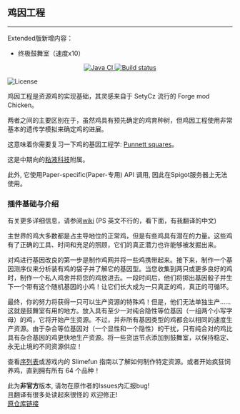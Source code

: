 ## 鸡因工程
***

Extended版新增内容：
- 终极鼓舞室（速度x10）

<p align="center">
  <a href="https://github.com/CrispyXYZ/GeneticChickengineering-CN-RC30-Extended/actions/workflows/maven.yml">
    <img src="https://github.com/CrispyXYZ/GeneticChickengineering-CN-RC30-Extended/actions/workflows/maven.yml/badge.svg" alt="Java CI" />
  </a>
  <a href="https://builds.guizhanss.net/CrispyXYZ/GeneticChickengineering-CN-RC30-Extended/master">
    <img src="https://builds.guizhanss.net/f/CrispyXYZ/GeneticChickengineering-CN-RC30-Extended/master/badge.svg" alt="Build status" />
  </a>
</p>


![License](https://img.shields.io/github/license/kii-chan-reloaded/GeneticChickengineering)

鸡因工程是资源鸡的实现基础，其灵感来自于 SetyCz 流行的 Forge mod Chicken。

两者之间的主要区别在于，虽然鸡具有预先确定的鸡育种树，但鸡因工程使用非常基本的遗传学模拟来确定鸡的进展。

这意味着你需要复习一下鸡的基因工程学: [Punnett squares](https://en.wikipedia.org/wiki/Punnett_square)。

这是中期向的[粘液科技](https://github.com/StarWishsama/Slimefun4)附属。

此外, 它使用Paper-specific(Paper-专用) API 调用, 因此在Spigot服务器上无法使用。

### 插件基础与介绍

有关更多详细信息，请参阅[wiki](https://github.com/kii-chan-reloaded/GeneticChickengineering/wiki) (PS 英文不行的，看下面，有我翻译的中文)

主世界的鸡大多数都是占主导地位的正常鸡，但是有些鸡具有潜在的力量。这些鸡有了正确的工具、时间和充足的照顾，它们的真正潜力也许能够被发掘出来。

对鸡进行基因改良的第一步是制作鸡网并将一些鸡携带起来。接下来，制作一个基因测序仪来分析装有鸡的袋子并了解它的基因型。当您收集到两只或更多良好的鸡时，制作一个私人鸡舍并将您的鸡放进去。一段时间后，他们将掷出基因骰子并生下一个带有这个随机基因的小鸡！让它们长大成为一只真正的鸡，真正的可循环。

最终，你的努力将获得一只可以生产资源的特殊鸡！但是，他们无法单独生产……这就是鼓舞室有用的地方。放入具有至少一对纯合隐性等位基因（一组两个小写字母）的鸡，它将开始产生资源。不过，并非所有基因类型的鸡都会以相同的速度生产资源。由于杂合等位基因对（一个显性和一个隐性）的干扰，只有纯合对的鸡比具有杂合基因的鸡更快地生产资源。将一些货运节点添加到鼓舞室，以保持稳定、永无止境的不同资源供应！

查看[序列表](https://github.com/kii-chan-reloaded/GeneticChickengineering/wiki/Sequencing-Guide)或游戏内的 Slimefun 指南以了解如何制作特定资源。或者开始疯狂饲养鸡，直到拥有所有 64 个品种！

此为**非官方**版本, 请勿在原作者的Issues内汇报bug!  
且翻译有很多处读起來很怪的 欢迎修正!  
[原仓库链接](https://github.com/kii-chan-reloaded/GeneticChickengineering)
